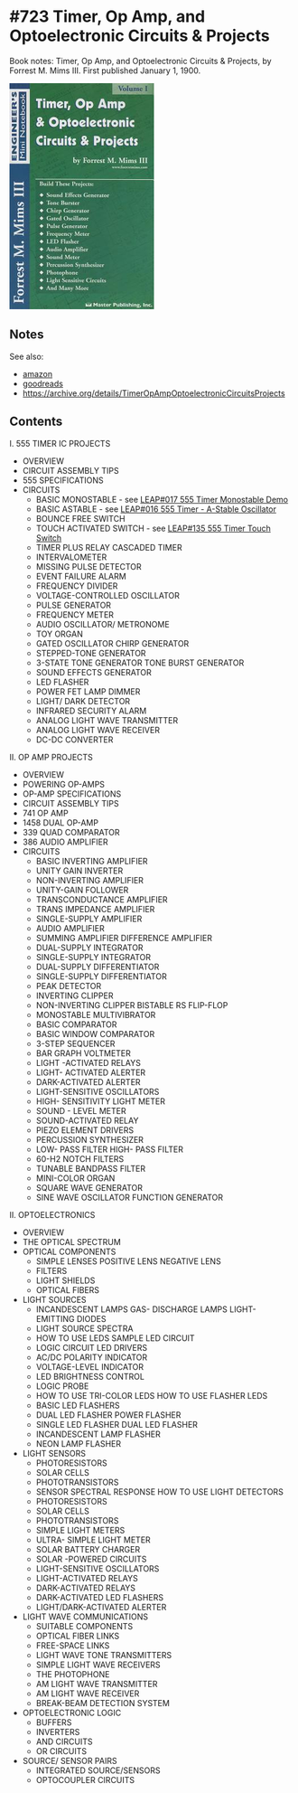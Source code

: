 # #723 Timer, Op Amp, and Optoelectronic Circuits & Projects

Book notes: Timer, Op Amp, and Optoelectronic Circuits & Projects, by Forrest M. Mims III. First published January 1, 1900.

[![Build](./assets/engineers-mini-notebook-timer-opamp-and-optoelectronic-circuits_build.jpg?raw=true)](https://amzn.to/4hpaCDl)

## Notes

See also:

* [amazon](https://amzn.to/4hpaCDl)
* [goodreads](https://www.goodreads.com/book/show/257014.Timer_Op_Amp_and_Optoelectronic_Circuits_Projects)
* <https://archive.org/details/TimerOpAmpOptoelectronicCircuitsProjects>

## Contents

I. 555 TIMER IC PROJECTS

* OVERVIEW
* CIRCUIT ASSEMBLY TIPS
* 555 SPECIFICATIONS
* CIRCUITS
    * BASIC MONOSTABLE - see [LEAP#017 555 Timer Monostable Demo](../../Electronics101/555Timer/Monostable/)
    * BASIC ASTABLE - see [LEAP#016 555 Timer - A-Stable Oscillator](../../Electronics101/555Timer/AstableOscillator/)
    * BOUNCE FREE SWITCH
    * TOUCH ACTIVATED SWITCH - see [LEAP#135 555 Timer Touch Switch](../../Electronics101/555Timer/TouchSwitch/)
    * TIMER PLUS RELAY CASCADED TIMER
    * INTERVALOMETER
    * MISSING PULSE DETECTOR
    * EVENT FAILURE ALARM
    * FREQUENCY DIVIDER
    * VOLTAGE-CONTROLLED OSCILLATOR
    * PULSE GENERATOR
    * FREQUENCY METER
    * AUDIO OSCILLATOR/ METRONOME
    * TOY ORGAN
    * GATED OSCILLATOR CHIRP GENERATOR
    * STEPPED-TONE GENERATOR
    * 3-STATE TONE GENERATOR TONE BURST GENERATOR
    * SOUND EFFECTS GENERATOR
    * LED FLASHER
    * POWER FET LAMP DIMMER
    * LIGHT/ DARK DETECTOR
    * INFRARED SECURITY ALARM
    * ANALOG LIGHT WAVE TRANSMITTER
    * ANALOG LIGHT WAVE RECEIVER
    * DC-DC CONVERTER

II. OP AMP PROJECTS

* OVERVIEW
* POWERING OP-AMPS
* OP-AMP SPECIFICATIONS
* CIRCUIT ASSEMBLY TIPS
* 741 OP AMP
* 1458 DUAL OP-AMP
* 339 QUAD COMPARATOR
* 386 AUDIO AMPLIFIER
* CIRCUITS
    * BASIC INVERTING AMPLIFIER
    * UNITY GAIN INVERTER
    * NON-INVERTING AMPLIFIER
    * UNITY-GAIN FOLLOWER
    * TRANSCONDUCTANCE AMPLIFIER
    * TRANS IMPEDANCE AMPLIFIER
    * SINGLE-SUPPLY AMPLIFIER
    * AUDIO AMPLIFIER
    * SUMMING AMPLIFIER DIFFERENCE AMPLIFIER
    * DUAL-SUPPLY INTEGRATOR
    * SINGLE-SUPPLY INTEGRATOR
    * DUAL-SUPPLY DIFFERENTIATOR
    * SINGLE-SUPPLY DIFFERENTIATOR
    * PEAK DETECTOR
    * INVERTING CLIPPER
    * NON-INVERTING CLIPPER BISTABLE RS FLIP-FLOP
    * MONOSTABLE MULTIVIBRATOR
    * BASIC COMPARATOR
    * BASIC WINDOW COMPARATOR
    * 3-STEP SEQUENCER
    * BAR GRAPH VOLTMETER
    * LIGHT -ACTIVATED RELAYS
    * LIGHT- ACTIVATED ALERTER
    * DARK-ACTIVATED ALERTER
    * LIGHT-SENSITIVE OSCILLATORS
    * HIGH- SENSITIVITY LIGHT METER
    * SOUND - LEVEL METER
    * SOUND-ACTIVATED RELAY
    * PIEZO ELEMENT DRIVERS
    * PERCUSSION SYNTHESIZER
    * LOW- PASS FILTER HIGH- PASS FILTER
    * 60-H2 NOTCH FILTERS
    * TUNABLE BANDPASS FILTER
    * MINI-COLOR ORGAN
    * SQUARE WAVE GENERATOR
    * SINE WAVE OSCILLATOR FUNCTION GENERATOR

II. OPTOELECTRONICS

* OVERVIEW
* THE OPTICAL SPECTRUM
* OPTICAL COMPONENTS
    * SIMPLE LENSES POSITIVE LENS NEGATIVE LENS
    * FILTERS
    * LIGHT SHIELDS
    * OPTICAL FIBERS
* LIGHT SOURCES
    * INCANDESCENT LAMPS GAS- DISCHARGE LAMPS LIGHT-EMITTING DIODES
    * LIGHT SOURCE SPECTRA
    * HOW TO USE LEDS SAMPLE LED CIRCUIT
    * LOGIC CIRCUIT LED DRIVERS
    * AC/DC POLARITY INDICATOR
    * VOLTAGE-LEVEL INDICATOR
    * LED BRIGHTNESS CONTROL
    * LOGIC PROBE
    * HOW TO USE TRI-COLOR LEDS HOW TO USE FLASHER LEDS
    * BASIC LED FLASHERS
    * DUAL LED FLASHER POWER FLASHER
    * SINGLE LED FLASHER DUAL LED FLASHER
    * INCANDESCENT LAMP FLASHER
    * NEON LAMP FLASHER
* LIGHT SENSORS
    * PHOTORESISTORS
    * SOLAR CELLS
    * PHOTOTRANSISTORS
    * SENSOR SPECTRAL RESPONSE HOW TO USE LIGHT DETECTORS
    * PHOTORESISTORS
    * SOLAR CELLS
    * PHOTOTRANSISTORS
    * SIMPLE LIGHT METERS
    * ULTRA- SIMPLE LIGHT METER
    * SOLAR BATTERY CHARGER
    * SOLAR -POWERED CIRCUITS
    * LIGHT-SENSITIVE OSCILLATORS
    * LIGHT-ACTIVATED RELAYS
    * DARK-ACTIVATED RELAYS
    * DARK-ACTIVATED LED FLASHERS
    * LIGHT/DARK-ACTIVATED ALERTER
* LIGHT WAVE COMMUNICATIONS
    * SUITABLE COMPONENTS
    * OPTICAL FIBER LINKS
    * FREE-SPACE LINKS
    * LIGHT WAVE TONE TRANSMITTERS
    * SIMPLE LIGHT WAVE RECEIVERS
    * THE PHOTOPHONE
    * AM LIGHT WAVE TRANSMITTER
    * AM LIGHT WAVE RECEIVER
    * BREAK-BEAM DETECTION SYSTEM
* OPTOELECTRONIC LOGIC
    * BUFFERS
    * INVERTERS
    * AND CIRCUITS
    * OR CIRCUITS
* SOURCE/ SENSOR PAIRS
    * INTEGRATED SOURCE/SENSORS
    * OPTOCOUPLER CIRCUITS
